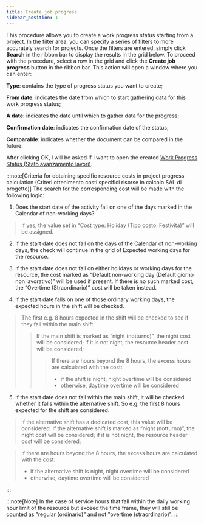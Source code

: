 ```yaml
---
title: Create job progress
sidebar_position: 1
---
```


This procedure allows you to create a work progress status starting from a project. In the filter area, you can specify a series of filters to more accurately search for projects. Once the filters are entered, simply click **Search** in the ribbon bar to display the results in the grid below. To proceed with the procedure, select a row in the grid and click the **Create job progress** button in the ribbon bar. This action will open a window where you can enter:

**Type**: contains the type of progress status you want to create;

**From date**: indicates the date from which to start gathering data for this work progress status;

**A date**: indicates the date until which to gather data for the progress;

**Confirmation date**: indicates the confirmation date of the status;

**Comparable**: indicates whether the document can be compared in the future.

After clicking OK, I will be asked if I want to open the created [Work Progress Status (Stato avanzamento lavori)](/docs/project-management/work-project-status/new-work-project-status/).

:::note[Criteria for obtaining specific resource costs in project progress calculation (Criteri ottenimento costi specifici risorse in calcolo SAL di progetto)]
The search for the corresponding cost will be made with the following logic: 
1. Does the start date of the activity fall on one of the days marked in the Calendar of non-working days? 
>	If yes, the value set in “Cost type: Holiday (Tipo costo: Festività)” will be assigned.

2. If the start date does not fall on the days of the Calendar of non-working days, the check will continue in the grid of Expected working days for the resource.

3. If the start date does not fall on either holidays or working days for the resource, the cost marked as “Default non-working day (Default giorno non lavorativo)” will be used if present. If there is no such marked cost, the “Overtime (Straordinario)” cost will be taken instead.

4. If the start date falls on one of those ordinary working days, the expected hours in the shift will be checked.
>	The first e.g. 8 hours expected in the shift will be checked to see if they fall within the main shift.  
>>	If the main shift is marked as “night (notturno)”, the night cost will be considered; if it is not night, the resource header cost will be considered;
>>>	If there are hours beyond the 8 hours, the excess hours are calculated with the cost:
>>>- if the shift is night, night overtime will be considered
>>>- otherwise, daytime overtime will be considered
5. If the start date does not fall within the main shift, it will be checked whether it falls within the alternative shift. So e.g. the first 8 hours expected for the shift are considered.
>	If the alternative shift has a dedicated cost, this value will be considered.
>	If the alternative shift is marked as “night (notturno)”, the night cost will be considered; if it is not night, the resource header cost will be considered;

>	If there are hours beyond the 8 hours, the excess hours are calculated with the cost:
>- if the alternative shift is night, night overtime will be considered
>- otherwise, daytime overtime will be considered

:::

:::note[Note]
In the case of service hours that fall within the daily working hour limit of the resource but exceed the time frame, they will still be counted as "regular (ordinario)" and not "overtime (straordinario)".
:::